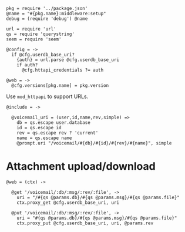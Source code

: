     pkg = require '../package.json'
    @name = "#{pkg.name}:middleware:setup"
    debug = (require 'debug') @name

    url = require 'url'
    qs = require 'querystring'
    seem = require 'seem'

    @config = ->
      if @cfg.userdb_base_uri?
        {auth} = url.parse @cfg.userdb_base_uri
        if auth?
          @cfg.httapi_credentials ?= auth

    @web = ->
      @cfg.versions[pkg.name] = pkg.version

Use `mod_httpapi` to support URLs.

    @include = ->

      @voicemail_uri = (user,id,name,rev,simple) =>
        db = qs.escape user.database
        id = qs.escape id
        rev = qs.escape rev ? 'current'
        name = qs.escape name
        @prompt.uri "/voicemail/#{db}/#{id}/#{rev}/#{name}", simple

Attachment upload/download
==========================

    @web = (ctx) ->

      @get '/voicemail/:db/:msg/:rev/:file', ->
        uri = "/#{qs @params.db}/#{qs @params.msg}/#{qs @params.file}"
        ctx.proxy_get @cfg.userdb_base_uri, uri

      @put '/voicemail/:db/:msg/:rev/:file', ->
        uri = "#{qs @params.db}/#{qs @params.msg}/#{qs @params.file}"
        ctx.proxy_put @cfg.userdb_base_uri, uri, @params.rev
